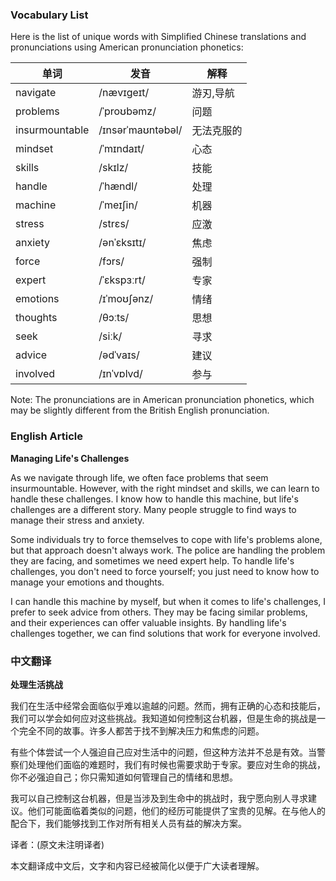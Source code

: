 
### Vocabulary List
Here is the list of unique words with Simplified Chinese translations and pronunciations using American pronunciation phonetics:

| 单词 | 发音 | 解释 |
|------|------|------|
| navigate | /nævɪgeɪt/ | 游刃,导航 |
| problems | /ˈproʊbəmz/ | 问题 |
| insurmountable | /ɪnsərˈmaʊntəbəl/ | 无法克服的 |
| mindset | /ˈmɪndaɪt/ | 心态 |
| skills | /skɪlz/ | 技能 |
| handle | /ˈhændl/ | 处理 |
| machine | /ˈmeɪʃin/ | 机器 |
| stress | /strɛs/ | 应激 |
| anxiety | /ənˈɛksɪtɪ/ | 焦虑 |
| force | /fɔrs/ | 强制 |
| expert | /ˈɛkspɜːrt/ | 专家 |
| emotions | /ɪˈmoʊʃənz/ | 情绪 |
| thoughts | /θɔːts/ | 思想 |
| seek | /siːk/ | 寻求 |
| advice | /ədˈvaɪs/ | 建议 |
| involved | /ɪnˈvɒlvd/ | 参与 |

Note: The pronunciations are in American pronunciation phonetics, which may be slightly different from the British English pronunciation.

### English Article
**Managing Life's Challenges**

As we navigate through life, we often face problems that seem insurmountable. However, with the right mindset and skills, we can learn to handle these challenges. I know how to handle this machine, but life's challenges are a different story. Many people struggle to find ways to manage their stress and anxiety.

Some individuals try to force themselves to cope with life's problems alone, but that approach doesn't always work. The police are handling the problem they are facing, and sometimes we need expert help. To handle life's challenges, you don't need to force yourself; you just need to know how to manage your emotions and thoughts.

I can handle this machine by myself, but when it comes to life's challenges, I prefer to seek advice from others. They may be facing similar problems, and their experiences can offer valuable insights. By handling life's challenges together, we can find solutions that work for everyone involved.

### 中文翻译
**处理生活挑战**

我们在生活中经常会面临似乎难以逾越的问题。然而，拥有正确的心态和技能后，我们可以学会如何应对这些挑战。我知道如何控制这台机器，但是生命的挑战是一个完全不同的故事。许多人都苦于找不到解决压力和焦虑的问题。

有些个体尝试一个人强迫自己应对生活中的问题，但这种方法并不总是有效。当警察们处理他们面临的难题时，我们有时候也需要求助于专家。要应对生命的挑战，你不必强迫自己；你只需知道如何管理自己的情绪和思想。

我可以自己控制这台机器，但是当涉及到生命中的挑战时，我宁愿向别人寻求建议。他们可能面临着类似的问题，他们的经历可能提供了宝贵的见解。在与他人的配合下，我们能够找到工作对所有相关人员有益的解决方案。

译者：(原文未注明译者)

本文翻译成中文后，文字和内容已经被简化以便于广大读者理解。
    